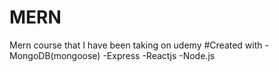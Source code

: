 # MERN
Mern course that I have been taking on udemy
#Created with
-MongoDB(mongoose)
-Express
-Reactjs
-Node.js
